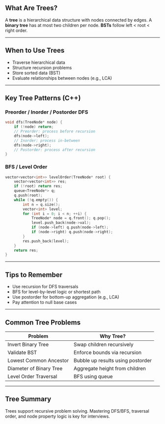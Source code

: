 
## What Are Trees?

A **tree** is a hierarchical data structure with nodes connected by edges. A **binary tree** has at most two children per node. **BSTs** follow left < root < right order.

---

## When to Use Trees

* Traverse hierarchical data
* Structure recursion problems
* Store sorted data (BST)
* Evaluate relationships between nodes (e.g., LCA)

---

## Key Tree Patterns (C++)

### Preorder / Inorder / Postorder DFS

```cpp
void dfs(TreeNode* node) {
    if (!node) return;
    // Preorder: process before recursion
    dfs(node->left);
    // Inorder: process in-between
    dfs(node->right);
    // Postorder: process after recursion
}
```

### BFS / Level Order

```cpp
vector<vector<int>> levelOrder(TreeNode* root) {
    vector<vector<int>> res;
    if (!root) return res;
    queue<TreeNode*> q;
    q.push(root);
    while (!q.empty()) {
        int n = q.size();
        vector<int> level;
        for (int i = 0; i < n; ++i) {
            TreeNode* node = q.front(); q.pop();
            level.push_back(node->val);
            if (node->left) q.push(node->left);
            if (node->right) q.push(node->right);
        }
        res.push_back(level);
    }
    return res;
}
```

---

## Tips to Remember

* Use recursion for DFS traversals
* BFS for level-by-level logic or shortest path
* Use postorder for bottom-up aggregation (e.g., LCA)
* Pay attention to null base cases

---

## Common Tree Problems

| Problem                          | Why Tree?                                 |
|----------------------------------|-------------------------------------------|
| Invert Binary Tree              | Swap children recursively                 |
| Validate BST                    | Enforce bounds via recursion              |
| Lowest Common Ancestor          | Bubble up results using postorder         |
| Diameter of Binary Tree         | Aggregate height from children            |
| Level Order Traversal           | BFS using queue                           |

---

## Tree Summary

Trees support recursive problem solving. Mastering DFS/BFS, traversal order, and node property logic is key for interviews.
